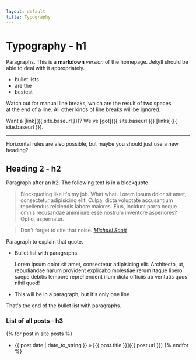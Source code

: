 ```yaml
---
layout: default
title: Typography
---
```


# Typography - h1

Paragraphs. This is a **markdown** *version* of the homepage. Jekyll should be able to deal with it appropriately.

- bullet lists
- are the
- bestest

Watch out for manual line breaks, which are the result of two spaces  
at the end of a line.
All other kinds of line breaks will be ignored.

Want a [link]({{ site.baseurl }})? We've [got]({{ site.baseurl }}) [links]({{ site.baseurl }}).

---

Horizontal rules are also possible, but maybe you should just use a new heading?

## Heading 2 - h2

Paragraph after an h2. The following text is in a blockquote

> Blockquoting like it's my job. What what. Lorem ipsum dolor sit amet, consectetur adipisicing elit. Culpa, dicta voluptate accusantium repellendus reiciendis labore maiores. Eius, incidunt porro neque omnis recusandae animi iure esse nostrum inventore asperiores? Optio, aspernatur.

> Don't forget to cite that noise. <cite>[Michael Scott][1]</cite>

Paragraph to explain that quote.

- Bullet list with paragraphs.

    Lorem ipsum dolor sit amet, consectetur adipisicing elit. Architecto, ut, repudiandae harum provident explicabo molestiae rerum itaque libero saepe debitis tempore reprehenderit illum dicta officiis ab veritatis quos nihil quod!

- This will be in a paragraph, but it's only one line

That's the end of the bullet list with paragraphs.

### List of all posts - h3
{% for post in site.posts %}
- {{ post.date | date_to_string }} &raquo; [{{ post.title }}]({{ post.url }})
{% endfor %}

[1]:http://www.google.com/ "Michael Scott" 
